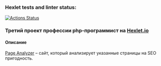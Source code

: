 ### Hexlet tests and linter status:
[![Actions Status](https://github.com/ikijime/php-project-lvl3/workflows/hexlet-check/badge.svg)](https://github.com/ikijime/php-project-lvl3/actions)

### Третий проект профессии php-программист на [Hexlet.io](https://ru.hexlet.io/)

#### Описание
[Page Analyzer](https://php-page-analyzer.herokuapp.com) – сайт, который анализирует указанные страницы на SEO пригодность.

